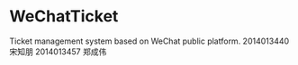 # WeChatTicket
Ticket management system based on WeChat public platform.
2014013440 宋知朋
2014013457 郑成伟
